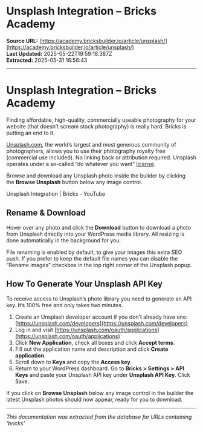 # Unsplash Integration – Bricks Academy

**Source URL:** [https://academy.bricksbuilder.io/article/unsplash/](https://academy.bricksbuilder.io/article/unsplash/)  
**Last Updated:** 2025-05-22T19:59:18.387Z  
**Extracted:** 2025-05-31 16:56:43

---

# Unsplash Integration – Bricks Academy

Finding affordable, high-quality, commercially useable photography for your website (that doesn’t scream stock photography) is really hard. Bricks is putting an end to it.

[Unsplash.com](https://unsplash.com/?ref=bricksbuilder), the world’s largest and most generous community of photographers, allows you to use their photography royalty free (commercial use included). No linking back or attribution required. Unsplash operates under a so-called “do whatever you want” [license](https://unsplash.com/license).

Browse and download any Unsplash photo inside the builder by clicking the **Browse Unsplash** button below any image control.

Unsplash Integration | Bricks - YouTube

[](https://www.youtube.com/watch?v=yLgi-L2doIM&embeds_referring_euri=https%3A%2F%2Facademy.bricksbuilder.io%2F)

## Rename & Download

Hover over any photo and click the **Download** button to download a photo from Unsplash directly into your WordPress media library. All resizing is done automatically in the background for you.

File renaming is enabled by default, to give your images this extra SEO push. If you prefer to keep the default file names you can disable the “Rename images” checkbox in the top right corner of the Unsplash popup.

## How To Generate Your Unsplash API Key

To receive access to Unsplash’s photo library you need to generate an API key. It’s 100% free and only takes two minutes.

1.  Create an Unsplash developer account if you don’t already have one:  
    [https://unsplash.com/developers](https://unsplash.com/developers)
2.  Log in and visit [https://unsplash.com/oauth/applications](https://unsplash.com/oauth/applications)
3.  Click **New Application**, check all boxes and click **Accept terms**.
4.  Fill out the application name and description and click **Create application**.
5.  Scroll down to **Keys** and copy the **Access key**.
6.  Return to your WordPress dashboard. Go to **Bricks > Settings > API Keys** and paste your Unsplash API key under **Unsplash API Key**. Click Save.

If you click on **Browse Unsplash** below any image control in the builder the latest Unsplash photos should now appear, ready for you to download.

---

*This documentation was extracted from the database for URLs containing 'bricks'*
